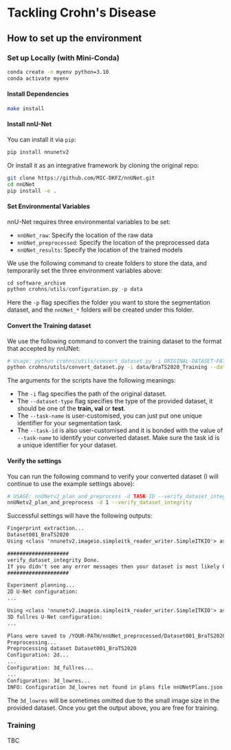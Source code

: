 # Tackling Crohn's Disease

## How to set up the environment

### Set up Locally (with Mini-Conda)

```bash
conda create -n myenv python=3.10
conda activate myenv
```

#### Install Dependencies

```bash
make install
```

#### Install nnU-Net

You can install it via `pip`:

```bash
pip install nnunetv2
```

Or install it as an integrative framework by cloning the original repo:

```bash
git clone https://github.com/MIC-DKFZ/nnUNet.git
cd nnUNet
pip install -e .
```

#### Set Environmental Variables

nnU-Net requires three environmental variables to be set:

- `nnUNet_raw`: Specify the location of the raw data
- `nnUNet_preprocessed`: Specify the location of the preprocessed data
- `nnUNet_results`: Specify the location of the trained models

We use the following command to create folders to store the data, and temporarily set the three environment variables above:

```python
cd software_archive
python crohns/utils/configuration.py -p data
```

Here the `-p` flag specifies the folder you want to store the segmentation dataset, and the `nnUNet_*` folders will be created under this folder.


#### Convert the Training dataset

We use the following command to convert the training dataset to the format that accepted by nnUNet:

```bash
# Usage: python crohns/utils/convert_dataset.py -i ORIGINAL-DATASET-PATH --dataset-type TRAIN/VAL/TEST --taks-name YOUR-TASK-NAME --task-id YOUR-UNIQUE-ID
python crohns/utils/convert_dataset.py -i data/BraTS2020_Training --dataset-type train --task-name BraTS2020 --task-id 1
```

The arguments for the scripts have the following meanings:

- The `-i` flag specifies the path of the original dataset.
- The `--dataset-type` flag specifies the type of the provided dataset, it should be one of the **train, val** or **test**.
- The `--task-name` is user-customised, you can just put one unique identifier for your segmentation task.
- The `--task-id` is also user-customised and it is bonded with the value of `--task-name` to identify your converted dataset. Make sure the task id is a unique identifier for your dataset.

#### Verify the settings

You can run the following command to verify your converted dataset (I will continue to use the example settings above):

```bash
# USAGE: nnUNetv2_plan_and_preprocess -d TASK-ID --verify_dataset_integrity
nnUNetv2_plan_and_preprocess -d 1 --verify_dataset_integrity
```

Successful settings will have the following outputs:

```txt
Fingerprint extraction...
Dataset001_BraTS2020
Using <class 'nnunetv2.imageio.simpleitk_reader_writer.SimpleITKIO'> as reader/writer

####################
verify_dataset_integrity Done. 
If you didn't see any error messages then your dataset is most likely OK!
####################

Experiment planning...
2D U-Net configuration:
...

Using <class 'nnunetv2.imageio.simpleitk_reader_writer.SimpleITKIO'> as reader/writer
3D fullres U-Net configuration:
...

Plans were saved to /YOUR-PATH/nnUNet_preprocessed/Dataset001_BraTS2020/nnUNetPlans.json
Preprocessing...
Preprocessing dataset Dataset001_BraTS2020
Configuration: 2d...
...
Configuration: 3d_fullres...
...
Configuration: 3d_lowres...
INFO: Configuration 3d_lowres not found in plans file nnUNetPlans.json of dataset Dataset001_BraTS2020. Skipping.
```

The `3d_lowres` will be sometimes omitted due to the small image size in the provided dataset. Once you get the output above, you are free for training.

### Training

TBC
